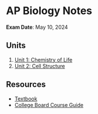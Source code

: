 # AP Biology Notes  
**Exam Date**: May 10, 2024  

## Units  
1. [Unit 1: Chemistry of Life](unit-1-chemistry/notes.md)  
2. [Unit 2: Cell Structure](unit-2-cell-structure.md)  

## Resources  
- [Textbook](resources.md)  
- [College Board Course Guide](https://apcentral.collegeboard.org/biology)  